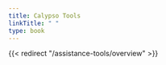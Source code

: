 ```yaml
---
title: Calypso Tools
linkTitle: " "
type: book
---
```

{{< redirect "/assistance-tools/overview" >}}